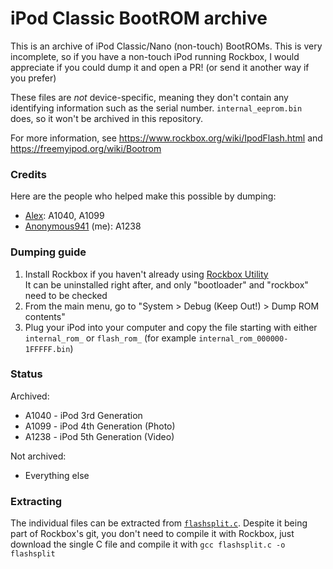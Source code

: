 # iPod Classic BootROM archive
This is an archive of iPod Classic/Nano (non-touch) BootROMs. This is very incomplete, so if you have a non-touch iPod running Rockbox, I would appreciate if you could dump it and open a PR! (or send it another way if you prefer)

These files are *not* device-specific, meaning they don't contain any identifying information such as the serial number. `internal_eeprom.bin` does, so it won't be archived in this repository.

For more information, see https://www.rockbox.org/wiki/IpodFlash.html and https://freemyipod.org/wiki/Bootrom

### Credits
Here are the people who helped make this possible by dumping:
 - [Alex](https://alex-s-camera.neocities.org/): A1040, A1099
 - [Anonymous941](https://github.com/Anonymous941) (me): A1238

### Dumping guide
1. Install Rockbox if you haven't already using [Rockbox Utility](https://www.rockbox.org/wiki/RockboxUtility#Download)  
It can be uninstalled right after, and only "bootloader" and "rockbox" need to be checked
2. From the main menu, go to "System > Debug (Keep Out!) > Dump ROM contents"
3. Plug your iPod into your computer and copy the file starting with either `internal_rom_` or `flash_rom_` (for example `internal_rom_000000-1FFFFF.bin`)

### Status
Archived:
 - A1040 - iPod 3rd Generation
 - A1099 - iPod 4th Generation (Photo)
 - A1238 - iPod 5th Generation (Video)

Not archived:
 - Everything else

### Extracting
The individual files can be extracted from [`flashsplit.c`](https://github.com/Rockbox/rockbox/blob/efefe143bdfbf96095fd7b03efb6eb4af682c5d7/utils/ipod/flashsplit/flashsplit.c).  Despite it being part of Rockbox's git, you don't need to compile it with Rockbox, just download the single C file and compile it with `gcc flashsplit.c -o flashsplit`
